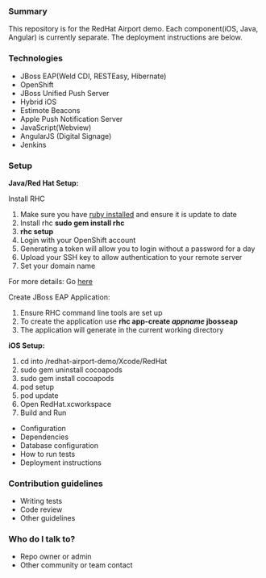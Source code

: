 ### Summary ###

This repository is for the RedHat Airport demo. Each component(iOS, Java, Angular) is currently separate. The deployment instructions are below.

### Technologies ###

* JBoss EAP(Weld CDI, RESTEasy, Hibernate)
* OpenShift
* JBoss Unified Push Server
* Hybrid iOS
* Estimote Beacons
* Apple Push Notification Server
* JavaScript(Webview)
* AngularJS (Digital Signage)
* Jenkins

### Setup ###

**Java/Red Hat Setup:**

Install RHC

1. Make sure you have [ruby installed](https://www.ruby-lang.org/en/documentation/installation/) and ensure it is update to date
2. Install rhc **sudo gem install rhc**
3. **rhc setup**
4. Login with your OpenShift account
5. Generating a token will allow you to login without a password for a day
6. Upload your SSH key to allow authentication to your remote server
7. Set your domain name

For more details: Go [here](https://developers.openshift.com/en/getting-started-osx.html#rhc-setup)

Create JBoss EAP Application:

1. Ensure RHC command line tools are set up
2. To create the application use **rhc app-create *appname* jbosseap**
3. The application will generate in the current working directory

**iOS Setup:**

1. cd into /redhat-airport-demo/Xcode/RedHat
2. sudo gem uninstall cocoapods
3. sudo gem install cocoapods
4. pod setup
5. pod update
6. Open RedHat.xcworkspace
7. Build and Run

* Configuration
* Dependencies
* Database configuration
* How to run tests
* Deployment instructions

### Contribution guidelines ###

* Writing tests
* Code review
* Other guidelines

### Who do I talk to? ###

* Repo owner or admin
* Other community or team contact